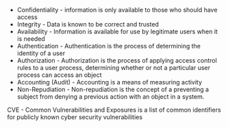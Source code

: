 - Confidentiality - information is only available to those who should have access
- Integrity - Data is known to be correct and trusted
- Availability - Information is available for use by legitimate users when it is needed
- Authentication - Authentication is the process of determining the identity of a user
- Authorization - Authorization is the process of applying access control rules to a user process, determining whether or not a particular user process can access an object
- Accounting (Audit) - Accounting is a means of measuring activity
- Non-Repudiation - Non-repudiation is the concept of a preventing a subject from denying a previous action with an object in a system.


CVE - Common Vulnerabilities and Exposures is a list of common identifiers for publicly known cyber security vulnerabilities

